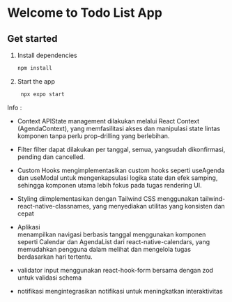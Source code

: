 # Welcome to Todo List App

## Get started

1. Install dependencies

   ```bash
   npm install
   ```

2. Start the app

   ```bash
    npx expo start
   ```

Info :

- Context APIState
  management dilakukan melalui React Context (AgendaContext), yang memfasilitasi akses dan manipulasi state lintas komponen tanpa perlu prop-drilling yang berlebihan.

- Filter
  filter dapat dilakukan per tanggal, semua, yangsudah dikonfirmasi, pending dan cancelled.

- Custom Hooks
  mengimplementasikan custom hooks seperti useAgenda dan useModal untuk mengenkapsulasi logika state dan efek samping, sehingga komponen utama lebih fokus pada tugas rendering UI.

- Styling
  diimplementasikan dengan Tailwind CSS menggunakan tailwind-react-native-classnames, yang menyediakan utilitas yang konsisten dan cepat

- Aplikasi  
  menampilkan navigasi berbasis tanggal menggunakan komponen seperti Calendar dan AgendaList dari react-native-calendars, yang memudahkan pengguna dalam melihat dan mengelola tugas berdasarkan hari tertentu.

- validator input
  menggunakan react-hook-form bersama dengan zod untuk validasi schema

- notifikasi
  mengintegrasikan notifikasi untuk meningkatkan interaktivitas
